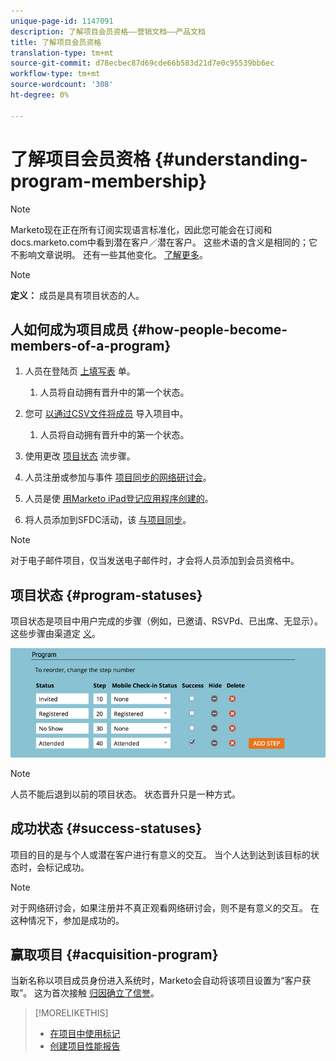```yaml
---
unique-page-id: 1147091
description: 了解项目会员资格——营销文档——产品文档
title: 了解项目会员资格
translation-type: tm+mt
source-git-commit: d78ecbec87d69cde66b583d21d7e0c95539bb6ec
workflow-type: tm+mt
source-wordcount: '308'
ht-degree: 0%

---
```



# 了解项目会员资格 {#understanding-program-membership}

>[!NOTE]
>
>Marketo现在正在所有订阅实现语言标准化，因此您可能会在订阅和docs.marketo.com中看到潜在客户／潜在客户。 这些术语的含义是相同的；它不影响文章说明。 还有一些其他变化。 [了解更多](/help/marketo/product-docs/crm-sync/salesforce-sync/understanding-the-salesforce-sync.md)。

>[!NOTE]
>
>**定义：** 成员是具有项目状态的人。

## 人如何成为项目成员 {#how-people-become-members-of-a-program}

1. 人员在登陆页 [上填写表](/help/marketo/getting-started/quick-wins/landing-page-with-a-form.md) 单。

   1. 人员将自动拥有晋升中的第一个状态。

1. 您可 [以通过CSV文件将成员](/help/marketo/product-docs/core-marketo-concepts/programs/working-with-programs/import-members-from-a-spreadsheet-into-a-program.md) 导入项目中。

   1. 人员将自动拥有晋升中的第一个状态。

1. 使用更改 [项目状态](/help/marketo/product-docs/core-marketo-concepts/smart-campaigns/program-flow-actions/change-program-status.md) 流步骤。
1. 人员注册或参加与事件 [项目同步的网络研讨会](/help/marketo/product-docs/demand-generation/events/understanding-events/launchpoint-event-partners.md)。
1. 人员是使 [用Marketo iPad登记应用程序创建的](/help/marketo/product-docs/core-marketo-concepts/mobile-apps/event-check-in/check-people-into-your-event-from-your-tablet.md)。
1. 将人员添加到SFDC活动，该 [与项目同步](/help/marketo/product-docs/crm-sync/salesforce-sync/sfdc-sync-details/sfdc-sync-campaign-sync.md)。

>[!NOTE]
>
>对于电子邮件项目，仅当发送电子邮件时，才会将人员添加到会员资格中。

## 项目状态 {#program-statuses}

项目状态是项目中用户完成的步骤（例如，已邀请、RSVPd、已出席、无显示）。 这些步骤由渠道定 [义](/help/marketo/product-docs/administration/tags/create-a-program-channel.md)。

![](assets/image2015-2-5-15-3a14-3a48.png)

>[!NOTE]
>
>人员不能后退到以前的项目状态。 状态晋升只是一种方式。

## 成功状态 {#success-statuses}

项目的目的是与个人或潜在客户进行有意义的交互。 当个人达到达到该目标的状态时，会标记成功。

>[!NOTE]
>
>对于网络研讨会，如果注册并不真正观看网络研讨会，则不是有意义的交互。 在这种情况下，参加是成功的。

## 赢取项目  {#acquisition-program}

当新名称以项目成员身份进入系统时，Marketo会自动将该项目设置为“客户获取”。 这为首次接触 [归因确立了信誉](/help/marketo/product-docs/reporting/revenue-cycle-analytics/revenue-tools/attribution/understanding-attribution.md)。

>[!MORELIKETHIS]
>
>* [在项目中使用标记](/help/marketo/product-docs/core-marketo-concepts/programs/working-with-programs/understanding-tags/use-tags-in-a-program.md)
>* [创建项目性能报告](/help/marketo/product-docs/core-marketo-concepts/programs/program-performance-report/create-a-program-performance-report.md)

